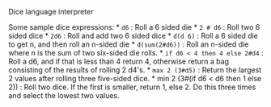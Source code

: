 Dice language interpreter

Some sample dice expressions:
    * `d6` : Roll a 6 sided die
    * `2 # d6` : Roll two 6 sided dice
    * `2d6` : Roll and add two 6 sided dice
    * `d(d 6)` : Roll a 6 sided die to get n, and then roll an n-sided die
    * `d(sum(2#d6))` : Roll an n-sided die where n is the sum of two six-sided die rolls.
    * `if d6 < 4 then 4 else 2#d4` : Roll a d6, and if that
      is less than 4 return 4, otherwise return a bag consisting of the results
      of rolling 2 d4's.
    * `max 2 (3#d5)` : Return the largest 2 values after
      rolling three five-sided dice.
    * min 2 (3#(if d6 < d6 then 1 else 2)) : Roll
      two dice. If the first is smaller, return 1, else 2. Do this three times
      and select the lowest two values.
